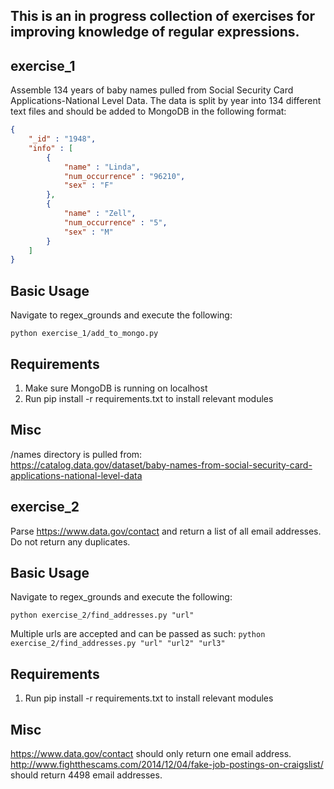 This is an in progress collection of exercises for improving knowledge of regular expressions.
----------------------------------------------------------------------------------------------


exercise_1
----------
Assemble 134 years of baby names pulled from Social Security Card Applications-National Level Data. The data is split by
year into 134 different text files and should be added to MongoDB in the following format:

```json
{
	"_id" : "1948",
	"info" : [
		{
			"name" : "Linda",
			"num_occurrence" : "96210",
			"sex" : "F"
		},
        {
			"name" : "Zell",
			"num_occurrence" : "5",
			"sex" : "M"
		}
	]
}
```

## Basic Usage 
Navigate to regex_grounds and execute the following:

`python exercise_1/add_to_mongo.py`

## Requirements  
1) Make sure MongoDB is running on localhost  
2) Run pip install -r requirements.txt to install relevant modules  

## Misc  
/names directory is pulled from:  
https://catalog.data.gov/dataset/baby-names-from-social-security-card-applications-national-level-data  


exercise_2
----------
Parse https://www.data.gov/contact and return a list of all email addresses. Do not return any duplicates. 

## Basic Usage 
Navigate to regex_grounds and execute the following:

`python exercise_2/find_addresses.py "url"`

Multiple urls are accepted and can be passed as such:
`python exercise_2/find_addresses.py "url" "url2" "url3"`

## Requirements
1) Run pip install -r requirements.txt to install relevant modules

## Misc  
https://www.data.gov/contact should only return one email address.  
http://www.fightthescams.com/2014/12/04/fake-job-postings-on-craigslist/ should return 4498 email addresses.  


